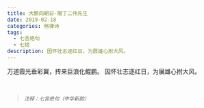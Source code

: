 ```yaml
---
title: 大鹏向朝日·赠丁二伟先生
date: 2019-02-18
categories: 格律诗
tags:
  - 七言绝句
  - 七绝
description: 因怀壮志逐红日，为展雄心拊大风。
---
```


万道霞光垂彩翼，抟来巨浪化鲲鹏。
因怀壮志逐红日，为展雄心拊大风。

<br/>
<blockquote>
<p><small><i>注释：七言绝句（中华新韵）</i></small></p>
</blockquote>